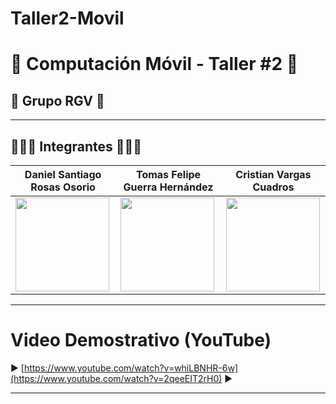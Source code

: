# Taller2-Movil

# 📌 Computación Móvil - Taller #2 📌

## 👥 Grupo RGV 👥

---

## 🧑‍🤝‍🧑 Integrantes 🧑‍🤝‍🧑

| Daniel Santiago Rosas Osorio | Tomas Felipe Guerra Hernández | Cristian Vargas Cuadros |
|------|--------|------|
| <img src="https://github.com/user-attachments/assets/c19de633-fba5-448e-ad72-13a5cd0eedc4" width="150" height="150"/> | <img src="https://github.com/user-attachments/assets/8eb5e1da-fa85-4039-bf5f-4c2134fc6fc3" width="150" height="150"/> | <img src="https://github.com/user-attachments/assets/7db4ec40-afc1-40fc-80cd-9de105c002c4" width="150" height="150"/> 

---

# Video Demostrativo (YouTube) 

▶️ [https://www.youtube.com/watch?v=whiLBNHR-6w](https://www.youtube.com/watch?v=2qeeEIT2rH0) ▶️

---
